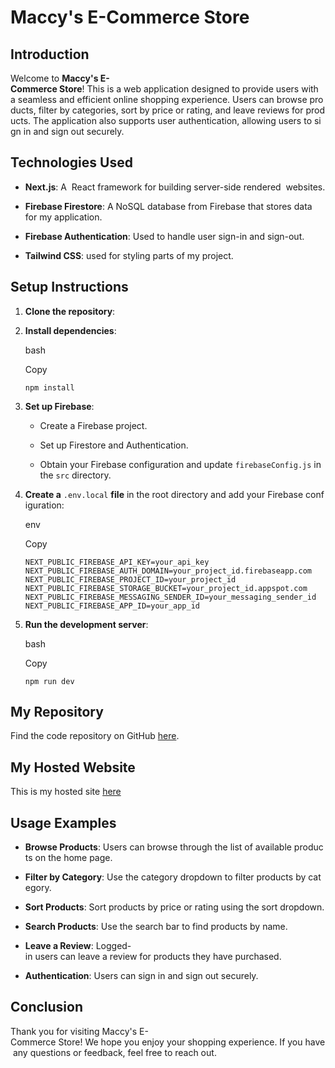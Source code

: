 # Maccy's E-Commerce Store

## Introduction

Welcome to **Maccy's E-Commerce Store**! This is a web application designed to provide users with a seamless and efficient online shopping experience. Users can browse products, filter by categories, sort by price or rating, and leave reviews for products. The application also supports user authentication, allowing users to sign in and sign out securely.

## Technologies Used

- **Next.js**: A  React framework for building server-side rendered  websites.
    
- **Firebase Firestore**: A NoSQL database from Firebase that stores data for my application.
- **Firebase Authentication**: Used to handle user sign-in and sign-out.
    
- **Tailwind CSS**: used for styling parts of my project.
    

    

## Setup Instructions

1. **Clone the repository**:
    
    
2. **Install dependencies**:
    
    bash
    
    Copy
    
    ```
    npm install
    ```
    
3. **Set up Firebase**:
    
    - Create a Firebase project.
        
    - Set up Firestore and Authentication.
        
    - Obtain your Firebase configuration and update `firebaseConfig.js` in the `src` directory.
        
4. **Create a** `.env.local` **file** in the root directory and add your Firebase configuration:
    
    env
    
    Copy
    
    ```
    NEXT_PUBLIC_FIREBASE_API_KEY=your_api_key
    NEXT_PUBLIC_FIREBASE_AUTH_DOMAIN=your_project_id.firebaseapp.com
    NEXT_PUBLIC_FIREBASE_PROJECT_ID=your_project_id
    NEXT_PUBLIC_FIREBASE_STORAGE_BUCKET=your_project_id.appspot.com
    NEXT_PUBLIC_FIREBASE_MESSAGING_SENDER_ID=your_messaging_sender_id
    NEXT_PUBLIC_FIREBASE_APP_ID=your_app_id
    ```
    
5. **Run the development server**:
    
    bash
    
    Copy
    
    ```
    npm run dev
    ```
    

## My Repository

Find the code repository on GitHub [here](https://github.com/TapiwaHerbetNosenga/HERNOS241_JSE2407_D_Herbet-Nosenga_FSJ03).

## My Hosted Website

This is my hosted site [here](https://fsj-3.vercel.app/)


## Usage Examples

- **Browse Products**: Users can browse through the list of available products on the home page.
    
- **Filter by Category**: Use the category dropdown to filter products by category.
    
- **Sort Products**: Sort products by price or rating using the sort dropdown.
    
- **Search Products**: Use the search bar to find products by name.
    
- **Leave a Review**: Logged-in users can leave a review for products they have purchased.
    
- **Authentication**: Users can sign in and sign out securely.
    

## Conclusion

Thank you for visiting Maccy's E-Commerce Store! We hope you enjoy your shopping experience. If you have any questions or feedback, feel free to reach out.